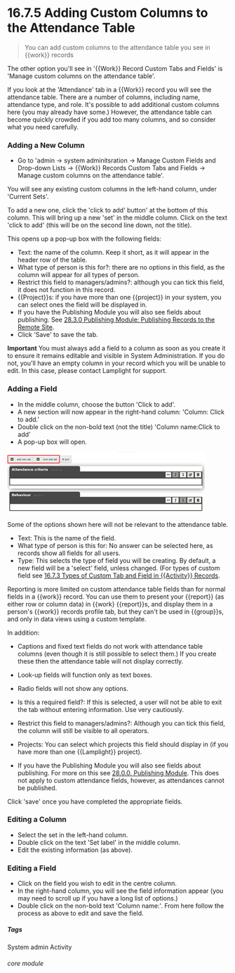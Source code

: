 # 16.7.5  <i class="fa fa-cogs"></i> Adding Custom Columns to the Attendance Table

> You can add custom columns to the attendance table you see in {{work}} records



The other option you'll see in '{{Work}} Record Custom Tabs and Fields' is 'Manage custom columns on the attendance table'.  

If you look at the 'Attendance' tab in a {{Work}} record you will see the attendance table. There are a number of columns, including name, attendance type, and role.  It's possible to add additional custom columns here (you may already have some.) However, the attendance table can become quickly crowded if you add too many columns, and so consider what you need carefully.

### Adding a New Column
- Go to 'admin -> system adminitsration -> Manage Custom Fields and Drop-down Lists -> {{Work}} Records Custom Tabs and Fields -> Manage custom columns on the attendance table'.

You will see any existing custom columns in the left-hand column, under 'Current Sets'.

To add a new one, click the 'click to add' button' at the bottom of this column. This will bring up a new 'set' in the middle column.  Click on the text 'click to add' (this will be on the second line down, not the title). 

This opens up a pop-up box with the following fields:
   - Text: the name of the column. Keep it short, as it will appear in the header row of the table.
   - What type of person is this for?: there are no options in this field, as the column will appear for all types of person.
   - Restrict this field to managers/admins?: although you can tick this field, it does not function in this record.
   - {{Project}}s: if you have more than one {{project}} in your system, you can select ones the field will be displayed in. 
   - If you have the Publishing Module you will also see fields about publishing. See [28.3.0 Publishing Module: Publishing Records to the Remote Site](/help/index/p/28.3.0). 
   - Click 'Save' to save the tab.

**Important** You must always add a field to a column as soon as you create it to ensure it remains editable and visible in System Administration. If you do not, you'll have an empty column in your record which you will be unable to edit. In this case, please contact Lamplight for support.

### Adding a Field
- In the middle column, choose the button 'Click to add'. 
- A new section will now appear in the right-hand column: 'Column: Click to add.' 
- Double click on the non-bold text (not the title) 'Column name:Click to add'
- A pop-up box will open. 

![Custom Column Fields](16.7.5a.png)

Some of the options shown here will not be relevant to the attendance table. 
- Text: This is the name of the field.
- What type of person is this for: No answer can be selected here, as records show all fields for all users.
- Type: This selects the type of field you will be creating. By default, a new field will be a 'select' field, unless changed. (For types of custom field see [16.7.3 Types of Custom Tab and Field in {{Activity}} Records](/help/index/p/16.7.3). 


Reporting is more limited on custom attendance table fields than for normal fields in a {{work}} record.  You can use them to present your {{report}} (as either row or column data) in {{work} {{report}}s, and display them in a person's {{work}} records profile tab, but they can't be used in {{group}}s, and only in data views using a custom template. 

In addition:
   - Captions and fixed text fields do not work with attendance table columns (even though it is still possible to select them.) If you create these then the attendance table will not display correctly.
   - Look-up fields will function only as text boxes.
   - Radio fields will not show any options.

- Is this a required field?: If this is selected, a user will not be able to exit the tab without entering information. Use very cautiously.
- Restrict this field to managers/admins?: Although you can tick this field, the column will still be visible to all operators.
- Projects: You can select which projects this field should display in (if you have more than one {{Lamplight}} project).
- If you have the Publishing Module you will also see fields about publishing. For more on this see [28.0.0. Publishing Module](/help/index/p/28.0.0). This does not apply to custom attendance fields, however, as attendances cannot be published.

Click 'save' once you have completed the appropriate fields.

### Editing a Column
- Select the set in the left-hand column.
- Double click on the text 'Set label' in the middle column.
- Edit the existing information (as above).

### Editing a Field
- Click on the field you wish to edit in the centre column. 
- In the right-hand column, you will see the field information appear (you may need to scroll up if you have a long list of options.) 
- Double click on the non-bold text 'Column name:'. From here follow the process as above to edit and save the field.


##### Tags
System admin
Activity

###### core module
